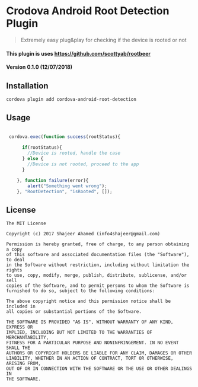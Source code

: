 # Crodova Android Root Detection Plugin
> Extremely easy plug&play for checking if the device is rooted or not

#### This plugin is uses https://github.com/scottyab/rootbeer

#### Version 0.1.0 (12/07/2018)

## Installation
```Bash
cordova plugin add cordova-android-root-detection

```

## Usage

```javascript

 cordova.exec(function success(rootStatus){
        
      if(rootStatus){
        //Device is rooted, handle the case
      } else {
        //Device is not rooted, proceed to the app
      }

    }, function failure(error){
        alert("Something went wrong");
    }, "RootDetection", "isRooted", []);
```


## License
```
The MIT License

Copyright (c) 2017 Shajeer Ahamed (info4shajeer@gmail.com)

Permission is hereby granted, free of charge, to any person obtaining a copy
of this software and associated documentation files (the "Software"), to deal
in the Software without restriction, including without limitation the rights
to use, copy, modify, merge, publish, distribute, sublicense, and/or sell
copies of the Software, and to permit persons to whom the Software is
furnished to do so, subject to the following conditions:

The above copyright notice and this permission notice shall be included in
all copies or substantial portions of the Software.

THE SOFTWARE IS PROVIDED "AS IS", WITHOUT WARRANTY OF ANY KIND, EXPRESS OR
IMPLIED, INCLUDING BUT NOT LIMITED TO THE WARRANTIES OF MERCHANTABILITY,
FITNESS FOR A PARTICULAR PURPOSE AND NONINFRINGEMENT. IN NO EVENT SHALL THE
AUTHORS OR COPYRIGHT HOLDERS BE LIABLE FOR ANY CLAIM, DAMAGES OR OTHER
LIABILITY, WHETHER IN AN ACTION OF CONTRACT, TORT OR OTHERWISE, ARISING FROM,
OUT OF OR IN CONNECTION WITH THE SOFTWARE OR THE USE OR OTHER DEALINGS IN
THE SOFTWARE.
```
